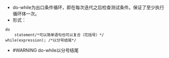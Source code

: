 - do-while为出口条件循环，即在每次迭代之后检查测试条件。保证了至少执行循环体一次。
- 形式：
```
do
	statement/*可以简单语句也可以复合（花括号）*/
while(expression); /*以分号结尾*/
```

- #WARNING do-while以分号结尾

